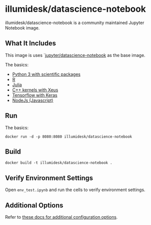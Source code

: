 # illumidesk/datascience-notebook

illumidesk/datascience-notebook is a community maintained Jupyter Notebook image.

## What It Includes

This image is uses `[jupyter/datascience-notebook](https://github.com/jupyter/docker-stacks/datascience-notebook) as the base image.

The basics:

- [Python 3 with scientific packages](https://www.anaconda.com/distribution/)
- [R](https://github.com/IRkernel/IRkernel)
- [Julia](https://github.com/JuliaLang/IJulia.jl)
- [C++ kernels with Xeus](http://quantstack.net/xeus.html)
- [Tensorflow with Keras](https://www.tensorflow.org/)
- [NodeJs (Javascript)](http://n-riesco.github.io/ijavascript/)

## Run

The basics:

    docker run -d -p 8080:8080 illumidesk/datascience-notebook

## Build

    docker build -t illumidesk/datascience-notebook .

## Verify Environment Settings

Open `env_test.ipynb` and run the cells to verify environment settings.

## Additional Options

Refer to [these docs for additional configuration options](https://jupyter-docker-stacks.readthedocs.io/en/latest/).